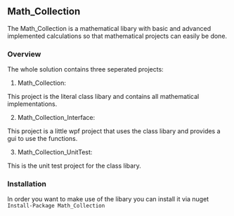 ## Math_Collection

The Math_Collection is a mathematical libary with basic and advanced implemented calculations so that mathematical projects can easily be done.

### Overview

The whole solution contains three seperated projects:

1. Math_Collection:

This project is the literal class libary and contains all mathematical implementations.

2. Math_Collection_Interface:

This project is a little wpf project that uses the class libary and provides a gui to use the functions.

3. Math_Collection_UnitTest:

This is the unit test project for the class libary.

### Installation

In order you want to make use of the libary you can install it via nuget
`Install-Package Math_Collection`